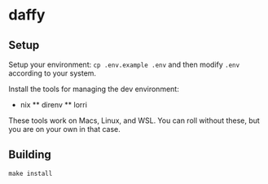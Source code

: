 # daffy

## Setup
Setup your environment: `cp .env.example .env` and then modify `.env` according
to your system.

Install the tools for managing the dev environment:
* nix
** direnv
** lorri

These tools work on Macs, Linux, and WSL. You can roll without these, but
you are on your own in that case.

## Building
`make install`
